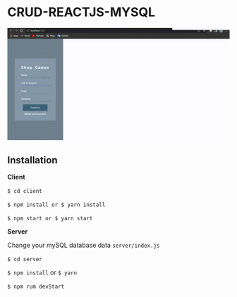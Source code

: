# CRUD-REACTJS-MYSQL

![working](https://github.com/EmersonSousa15/CRUD-REACTJS-MYSQL/blob/master/client/src/components/assets/readme/working.gif)

## Installation

**Client**

```$ cd client```

```$ npm install or $ yarn install```

```$ npm start or $ yarn start```

**Server**

Change your mySQL database data ```server/index.js```

```$ cd server```

```$ npm install``` or ```$ yarn```

```$ npm rum devStart```
